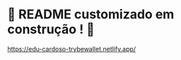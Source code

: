 # :construction: README customizado em construção ! :construction:

https://edu-cardoso-trybewallet.netlify.app/
<!-- Olá, Tryber!
Esse é apenas um arquivo inicial para o README do seu projeto no qual você pode customizar e reutilizar todas as vezes que for executar o trybe-publisher.

Para deixá-lo com a sua cara, basta alterar o seguinte arquivo da sua máquina: ~/.student-repo-publisher/custom/_NEW_README.md

É essencial que você preencha esse documento por conta própria, ok?
Não deixe de usar nossas dicas de escrita de README de projetos, e deixe sua criatividade brilhar!
:warning: IMPORTANTE: você precisa deixar nítido:
- quais arquivos/pastas foram desenvolvidos por você; 
- quais arquivos/pastas foram desenvolvidos por outra pessoa estudante;
- quais arquivos/pastas foram desenvolvidos pela Trybe.
-->
